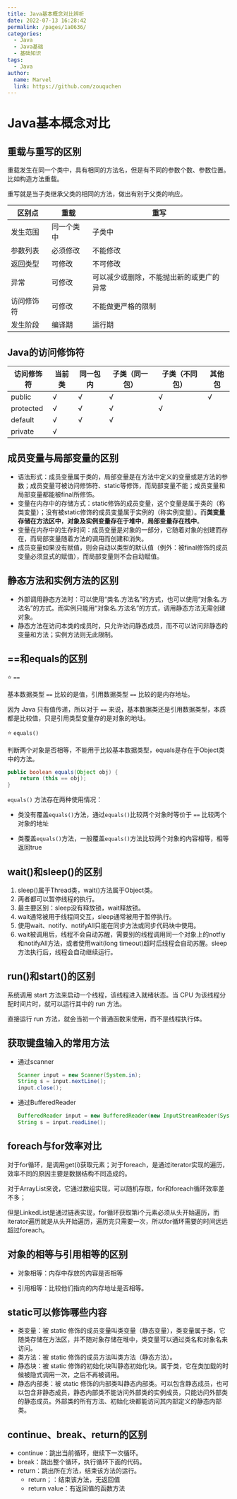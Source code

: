 ```yaml
---
title: Java基本概念对比辨析
date: 2022-07-13 16:28:42
permalink: /pages/1a0636/
categories:
  - Java
  - Java基础
  - 基础知识
tags:
  - Java
author: 
  name: Marvel
  link: https://github.com/zouquchen
---
```

# Java基本概念对比

## 重载与重写的区别

重载发生在同一个类中，具有相同的方法名，但是有不同的参数个数、参数位置。比如构造方法重载。

重写就是当子类继承父类的相同的方法，做出有别于父类的响应。

| 区别点     | 重载       | 重写                                     |
| ---------- | ---------- | ---------------------------------------- |
| 发生范围   | 同一个类中 | 子类中                                   |
| 参数列表   | 必须修改   | 不能修改                                 |
| 返回类型   | 可修改     | 不可修改                                 |
| 异常       | 可修改     | 可以减少或删除，不能抛出新的或更广的异常 |
| 访问修饰符 | 可修改     | 不能做更严格的限制                       |
| 发生阶段   | 编译期     | 运行期                                   |

##  Java的访问修饰符

| 访问修饰符 | 当前类 | 同一包内 | 子类（同一包） | 子类（不同包） | 其他包 |
| ---------- | ------ | -------- | -------------- | -------------- | ------ |
| public     | √      | √        | √              | √              | √      |
| protected  | √      | √        | √              | √              |        |
| default    | √      | √        | √              |                |        |
| private    | √      |          |                |                |        |

## 成员变量与局部变量的区别

- 语法形式：成员变量属于类的，局部变量是在方法中定义的变量或是方法的参数；成员变量可被访问修饰符、static等修饰，而局部变量不能；成员变量和局部变量都能被final所修饰。
- 变量在内存中的存储方式：static修饰的成员变量，这个变量是属于类的（称类变量）；没有被static修饰的成员变量属于实例的（称实例变量）。而**类变量存储在方法区中**，**对象及实例变量存在于堆中**，**局部变量存在栈中**。
- 变量在内存中的生存时间：成员变量是对象的一部分，它随着对象的创建而存在，而局部变量随着方法的调用而创建和消失。
- 成员变量如果没有赋值，则会自动以类型的默认值（例外：被final修饰的成员变量必须显式的赋值），而局部变量则不会自动赋值。

## 静态方法和实例方法的区别

- 外部调用静态方法时：可以使用“类名.方法名”的方式，也可以使用“对象名.方法名”的方式。而实例只能用“对象名.方法名”的方式，调用静态方法无需创建对象。
- 静态方法在访问本类的成员时，只允许访问静态成员，而不可以访问非静态的变量和方法；实例方法则无此限制。

## ==和equals的区别

⭐ `==`

基本数据类型 `==` 比较的是值，引用数据类型 `==` 比较的是内存地址。

因为 Java 只有值传递，所以对于 `==` 来说，基本数据类还是引用数据类型，本质都是比较值，只是引用类型变量存的是对象的地址。

⭐ `equals()`

判断两个对象是否相等，不能用于比较基本数据类型，equals是存在于Object类中的方法。

```java
public boolean equals(Object obj) {
	return (this == obj);
}
```

`equals()` 方法存在两种使用情况：

- 类没有覆盖`equals()`方法，通过`equals()`比较两个对象时等价于 `==` 比较两个对象的地址

- 类覆盖`equals()`方法，一般覆盖`equals()`方法比较两个对象的内容相等，相等返回true

## wait()和sleep()的区别

1. sleep()属于Thread类，wait()方法属于Object类。
2. 两者都可以暂停线程的执行。
3. 最主要区别：sleep没有释放锁，wait释放锁。
4. wait通常被用于线程间交互，sleep通常被用于暂停执行。
5. 使用wait、notify、notifyAll只能在同步方法或同步代码块中使用。
6. wait被调用后，线程不会自动苏醒，需要别的线程调用同一个对象上的notfiy和notifyAll方法，或者使用wait(long timeout)超时后线程会自动苏醒。sleep方法执行后，线程会自动继续运行。

## run()和start()的区别

系统调用 start 方法来启动一个线程，该线程进入就绪状态。当 CPU 为该线程分配时间片时，就可以运行其中的 run 方法。

直接运行 run 方法，就会当初一个普通函数来使用，而不是线程执行体。

## 获取键盘输入的常用方法

- 通过scanner

  ```java
  Scanner input = new Scanner(System.in);
  String s = input.nextLine();
  input.close();
  ```

- 通过BufferedReader

  ```java
  BufferedReader input = new BufferedReader(new InputStreamReader(System.in));
  String s = input.readLine();
  ```

## foreach与for效率对比

对于for循环，是调用get(i)获取元素；对于foreach，是通过iterator实现的遍历，效率不同的原因主要是数据结构不同造成的。

对于ArrayList来说，它通过数组实现，可以随机存取，for和foreach循环效率差不多；

但是LinkedList是通过链表实现，for循环获取第i个元素必须从头开始遍历，而iterator遍历就是从头开始遍历，遍历完只需要一次，所以for循环需要的时间远远超过foreach。

## 对象的相等与引用相等的区别

- 对象相等：内存中存放的内容是否相等

- 引用相等：比较他们指向的内存地址是否相等。

## static可以修饰哪些内容

- 类变量：被 static 修饰的成员变量叫类变量（静态变量），类变量属于类，它随类存储在方法区，并不随对象存储在堆中，类变量可以通过类名和对象名来访问。
- 类方法：被 static 修饰的成员方法叫类方法（静态方法）。
- 静态块：被 static 修饰的初始化块叫静态初始化块。属于类，它在类加载的时候被隐式调用一次，之后不再被调用。
- 静态内部类：被 static 修饰的内部类叫静态内部类。可以包含静态成员，也可以包含非静态成员，静态内部类不能访问外部类的实例成员，只能访问外部类的静态成员。外部类的所有方法、初始化块都能访问其内部定义的静态内部类。

## continue、break、return的区别

- continue：跳出当前循环，继续下一次循环。
- break：跳出整个循环，执行循环下面的代码。
- return：跳出所在方法，结束该方法的运行。
  - return；：结束该方法，无返回值
  - return value：有返回值的函数方法